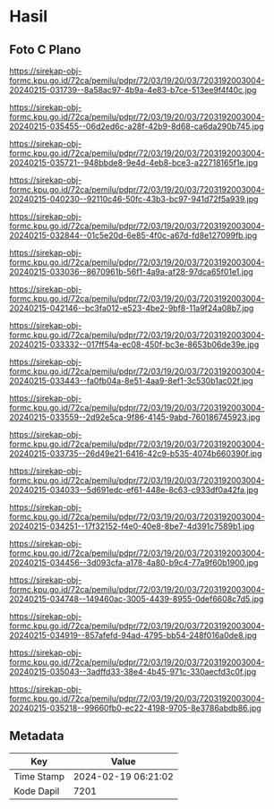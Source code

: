 # Hasil

## Foto C Plano

https://sirekap-obj-formc.kpu.go.id/72ca/pemilu/pdpr/72/03/19/20/03/7203192003004-20240215-031739--8a58ac97-4b9a-4e83-b7ce-513ee9f4f40c.jpg

https://sirekap-obj-formc.kpu.go.id/72ca/pemilu/pdpr/72/03/19/20/03/7203192003004-20240215-035455--06d2ed6c-a28f-42b9-8d68-ca6da290b745.jpg

https://sirekap-obj-formc.kpu.go.id/72ca/pemilu/pdpr/72/03/19/20/03/7203192003004-20240215-035721--948bbde8-9e4d-4eb8-bce3-a22718165f1e.jpg

https://sirekap-obj-formc.kpu.go.id/72ca/pemilu/pdpr/72/03/19/20/03/7203192003004-20240215-040230--92110c46-50fc-43b3-bc97-941d72f5a939.jpg

https://sirekap-obj-formc.kpu.go.id/72ca/pemilu/pdpr/72/03/19/20/03/7203192003004-20240215-032844--01c5e20d-6e85-4f0c-a67d-fd8e127099fb.jpg

https://sirekap-obj-formc.kpu.go.id/72ca/pemilu/pdpr/72/03/19/20/03/7203192003004-20240215-033036--8670961b-56f1-4a9a-af28-97dca65f01e1.jpg

https://sirekap-obj-formc.kpu.go.id/72ca/pemilu/pdpr/72/03/19/20/03/7203192003004-20240215-042146--bc3fa012-e523-4be2-9bf8-11a9f24a08b7.jpg

https://sirekap-obj-formc.kpu.go.id/72ca/pemilu/pdpr/72/03/19/20/03/7203192003004-20240215-033332--017ff54a-ec08-450f-bc3e-8653b06de39e.jpg

https://sirekap-obj-formc.kpu.go.id/72ca/pemilu/pdpr/72/03/19/20/03/7203192003004-20240215-033443--fa0fb04a-8e51-4aa9-8ef1-3c530b1ac02f.jpg

https://sirekap-obj-formc.kpu.go.id/72ca/pemilu/pdpr/72/03/19/20/03/7203192003004-20240215-033559--2d92e5ca-9f86-4145-9abd-760186745923.jpg

https://sirekap-obj-formc.kpu.go.id/72ca/pemilu/pdpr/72/03/19/20/03/7203192003004-20240215-033735--26d49e21-6416-42c9-b535-4074b660390f.jpg

https://sirekap-obj-formc.kpu.go.id/72ca/pemilu/pdpr/72/03/19/20/03/7203192003004-20240215-034033--5d691edc-ef61-448e-8c63-c933df0a42fa.jpg

https://sirekap-obj-formc.kpu.go.id/72ca/pemilu/pdpr/72/03/19/20/03/7203192003004-20240215-034251--17f32152-f4e0-40e8-8be7-4d391c7589b1.jpg

https://sirekap-obj-formc.kpu.go.id/72ca/pemilu/pdpr/72/03/19/20/03/7203192003004-20240215-034456--3d093cfa-a178-4a80-b9c4-77a9f60b1900.jpg

https://sirekap-obj-formc.kpu.go.id/72ca/pemilu/pdpr/72/03/19/20/03/7203192003004-20240215-034748--149460ac-3005-4439-8955-0def6608c7d5.jpg

https://sirekap-obj-formc.kpu.go.id/72ca/pemilu/pdpr/72/03/19/20/03/7203192003004-20240215-034919--857afefd-94ad-4795-bb54-248f016a0de8.jpg

https://sirekap-obj-formc.kpu.go.id/72ca/pemilu/pdpr/72/03/19/20/03/7203192003004-20240215-035043--3adffd33-38e4-4b45-971c-330aecfd3c0f.jpg

https://sirekap-obj-formc.kpu.go.id/72ca/pemilu/pdpr/72/03/19/20/03/7203192003004-20240215-035218--99660fb0-ec22-4198-9705-8e3786abdb86.jpg


## Metadata

| Key        | Value               |
| ---------- | ------------------- |
| Time Stamp | 2024-02-19 06:21:02 |
| Kode Dapil | 7201                |



